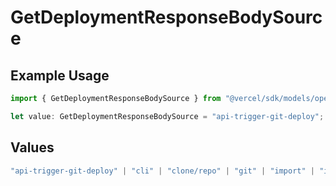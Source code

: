 # GetDeploymentResponseBodySource

## Example Usage

```typescript
import { GetDeploymentResponseBodySource } from "@vercel/sdk/models/operations/getdeployment.js";

let value: GetDeploymentResponseBodySource = "api-trigger-git-deploy";
```

## Values

```typescript
"api-trigger-git-deploy" | "cli" | "clone/repo" | "git" | "import" | "import/repo" | "redeploy"
```